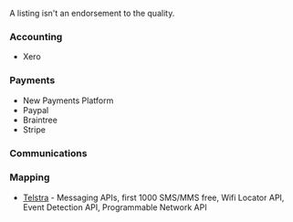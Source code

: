A listing isn't an endorsement to the quality. 

### Accounting
* Xero

### Payments 
* New Payments Platform
* Paypal
* Braintree
* Stripe

### Communications

### Mapping
* [Telstra](https://dev.telstra.com/) - Messaging APIs, first 1000 SMS/MMS free, Wifi Locator API, Event Detection API, Programmable Network API
